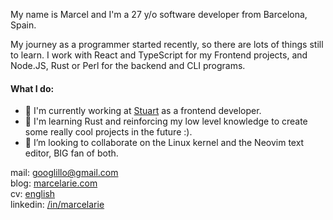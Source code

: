 My name is Marcel and I'm a 27 y/o software developer from Barcelona, Spain.

My journey as a programmer started recently, so there are lots of things still
to learn. I work with React and TypeScript for my Frontend projects, and
Node.JS, Rust or Perl for the backend and CLI programs.

#### What I do:

-   🦾 I'm currently working at [Stuart](https://github.com/StuartApp) as a
    frontend developer.
-   🌱 I'm learning Rust and reinforcing my low level knowledge to create some
    really cool projects in the future :).
-   💯 I’m looking to collaborate on the Linux kernel and the Neovim text
    editor, BIG fan of both.

mail: [ googlillo@gmail.com ](googlillo@gmail.com)\
blog: [marcelarie.com](https://www.marcelarie.com)\
cv: [english](./marcel-cv.md)\
linkedin: [/in/marcelarie](https://www.linkedin.com/in/marcelarie/)
